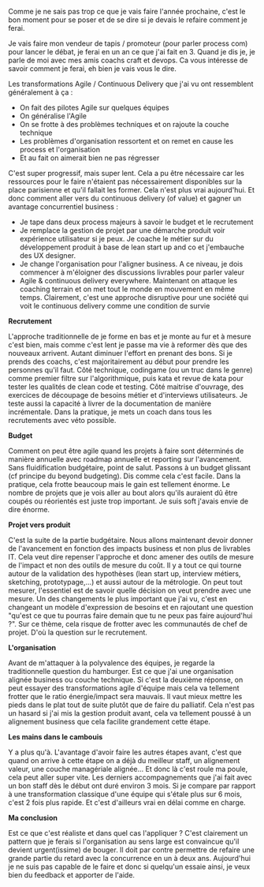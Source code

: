 Comme je ne sais pas trop ce que je vais faire l'année prochaine, c'est le bon moment pour se poser et de se dire si je devais le refaire comment je ferai.

Je vais faire mon vendeur de tapis / promoteur (pour parler process com) pour lancer le débat, je ferai en un an ce que j'ai fait en 3. Quand je dis je, je parle de moi avec mes amis coachs craft et devops. Ca vous intéresse de savoir comment je ferai, eh bien je vais vous le dire.

Les transformations Agile / Continuous Delivery que j'ai vu ont ressemblent généralement à ça :
- On fait des pilotes Agile sur quelques équipes
- On généralise l'Agile
- On se frotte à des problèmes techniques et on rajoute la couche technique
- Les problèmes d'organisation ressortent et on remet en cause les process et l'organisation
- Et au fait on aimerait bien ne pas régresser

C'est super progressif, mais super lent. Cela a pu être nécessaire car les ressources pour le faire n'étaient pas nécessairement disponibles sur la place parisienne et qu'il fallait les former. Cela n'est plus vrai aujourd'hui. Et donc comment aller vers du continuous delivery (of value) et gagner un avantage concurrentiel business :
- Je tape dans deux process majeurs à savoir le budget et le recrutement
- Je remplace la gestion de projet par une démarche produit voir expérience utilisateur si je peux. Je coache le métier sur du développement produit à base de lean start up and co et j'embauche des UX designer.
- Je change l'organisation pour l'aligner business. A ce niveau, je dois commencer à m'éloigner des discussions livrables pour parler valeur
- Agile &amp; continuous delivery everywhere. Maintenant on attaque les coaching terrain et on met tout le monde en mouvement en même temps.
Clairement, c'est une approche disruptive pour une société qui voit le continuous delivery comme une condition de survie

<strong>Recrutement</strong>

L'approche traditionnelle de je forme en bas et je monte au fur et à mesure c'est bien, mais comme c'est lent je passe ma vie à reformer dès que des nouveaux arrivent. Autant diminuer l'effort en prenant des bons. Si je prends des coachs, c'est majoritairement au début pour prendre les personnes qu'il faut. Côté technique, codingame (ou un truc dans le genre) comme premier filtre sur l'algorithmique, puis kata et revue de kata pour tester les qualités de clean code et testing. Côté maitrise d'ouvrage, des exercices de découpage de besoins métier et d'interviews utilisateurs. Je teste aussi la capacité à livrer de la documentation de manière incrémentale. Dans la pratique, je mets un coach dans tous les recrutements avec véto possible.

<strong>Budget</strong>

Comment on peut être agile quand les projets à faire sont déterminés de manière annuelle avec roadmap annuelle et reporting sur l'avancement. Sans fluidification budgétaire, point de salut. Passons à un budget glissant (cf principe du beyond budgeting). Dis comme cela c'est facile. Dans la pratique, cela frotte beaucoup mais le gain est tellement énorme. Le nombre de projets que je vois aller au bout alors qu'ils auraient dû être coupés ou réorientés est juste trop important. Je suis soft j'avais envie de dire énorme.

<strong>Projet vers produit</strong>

C'est la suite de la partie budgétaire. Nous allons maintenant devoir donner de l'avancement en fonction des impacts business et non plus de livrables IT. Cela veut dire repenser l'approche et donc amener des outils de mesure de l'impact et non des outils de mesure du coût. Il y a tout ce qui tourne autour de la validation des hypothèses (lean start up, interview métiers, sketching, prototypage,...) et aussi autour de la métrologie. On peut tout mesurer, l'essentiel est de savoir quelle décision on veut prendre avec une mesure. Un des changements le plus important que j'ai vu, c'est en changeant un modèle d'expression de besoins et en rajoutant une question "qu'est ce que tu pourras faire demain que tu ne peux pas faire aujourd'hui ?". Sur ce thème, cela risque de frotter avec les communautés de chef de projet. D'où la question sur le recrutement.

<strong>L'organisation</strong>

Avant de m'attaquer à la polyvalence des équipes, je regarde la traditionnelle question du hamburger. Est ce que j'ai une organisation alignée business ou couche technique. Si c'est la deuxième réponse, on peut essayer des transformations agile d'équipe mais cela va tellement frotter que le ratio énergie/impact sera mauvais. Il vaut mieux mettre les pieds dans le plat tout de suite plutôt que de faire du palliatif. Cela n'est pas un hasard si j'ai mis la gestion produit avant, cela va tellement poussé à un alignement business que cela facilite grandement cette étape. 

<strong>Les mains dans le cambouis</strong>

Y a plus qu'à. L'avantage d'avoir faire les autres étapes avant, c'est que quand on arrive à cette étape on a déjà du meilleur staff, un alignement valeur, une couche managériale alignée... Et donc là c'est roule ma poule, cela peut aller super vite. Les derniers accompagnements que j'ai fait avec un bon staff dès le début ont duré environ 3 mois. Si je compare par rapport à une transformation classique d'une équipe qui s'étale plus sur 6 mois, c'est 2 fois plus rapide. Et c'est d'ailleurs vrai en délai comme en charge.

<strong>Ma conclusion</strong>

Est ce que c'est réaliste et dans quel cas l'appliquer ? C'est clairement un pattern que je ferais si l'organisation au sens large est convaincue qu'il devient urgent(issime) de bouger. Il doit par contre permettre de refaire une grande partie du retard avec la concurrence en un à deux ans. Aujourd'hui je ne suis pas capable de le faire et donc si quelqu'un essaie ainsi, je veux bien du feedback et apporter de l'aide.
